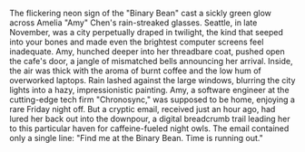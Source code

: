 The flickering neon sign of the "Binary Bean" cast a sickly green glow across Amelia "Amy" Chen's rain-streaked glasses.  Seattle, in late November, was a city perpetually draped in twilight, the kind that seeped into your bones and made even the brightest computer screens feel inadequate. Amy, hunched deeper into her threadbare coat, pushed open the cafe's door, a jangle of mismatched bells announcing her arrival. Inside, the air was thick with the aroma of burnt coffee and the low hum of overworked laptops.  Rain lashed against the large windows, blurring the city lights into a hazy, impressionistic painting. Amy, a software engineer at the cutting-edge tech firm "Chronosync,"  was supposed to be home, enjoying a rare Friday night off. But a cryptic email, received just an hour ago, had lured her back out into the downpour, a digital breadcrumb trail leading her to this particular haven for caffeine-fueled night owls. The email contained only a single line: "Find me at the Binary Bean.  Time is running out."
